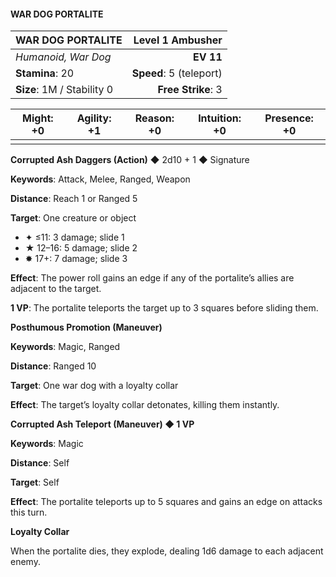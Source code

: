 #### WAR DOG PORTALITE

| WAR DOG PORTALITE | **Level 1 Ambusher** |
|:-------------------------------------------------- | -------------------------:|
| *Humanoid, War Dog* | **EV 11** |
| **Stamina**: 20 | **Speed**: 5 (teleport) |
| **Size**: 1M / Stability 0 | **Free Strike**: 3 |

| **Might**: +0 | **Agility**: +1 | **Reason**: +0 | **Intuition**: +0 | **Presence**: +0 |
| --------- | ----------- | ---------- | ------------- | ------------ |
|  |  |  |  |  |

**Corrupted Ash Daggers (Action)** ◆ 2d10 + 1 ◆ Signature

**Keywords**: Attack, Melee, Ranged, Weapon

**Distance**: Reach 1 or Ranged 5

**Target**: One creature or object

- ✦ ≤11: 3 damage; slide 1
- ★ 12–16: 5 damage; slide 2
- ✸ 17+: 7 damage; slide 3

**Effect**: The power roll gains an edge if any of the portalite’s allies are adjacent to the target.

**1 VP**: The portalite teleports the target up to 3 squares before sliding them.

**Posthumous Promotion (Maneuver)**

**Keywords**: Magic, Ranged

**Distance**: Ranged 10

**Target**: One war dog with a loyalty collar

**Effect**: The target’s loyalty collar detonates, killing them instantly.

**Corrupted Ash Teleport (Maneuver) ◆ 1 VP**

**Keywords**: Magic

**Distance**: Self

**Target**: Self

**Effect**: The portalite teleports up to 5 squares and gains an edge on attacks this turn.

**Loyalty Collar**

When the portalite dies, they explode, dealing 1d6 damage to each adjacent enemy.

